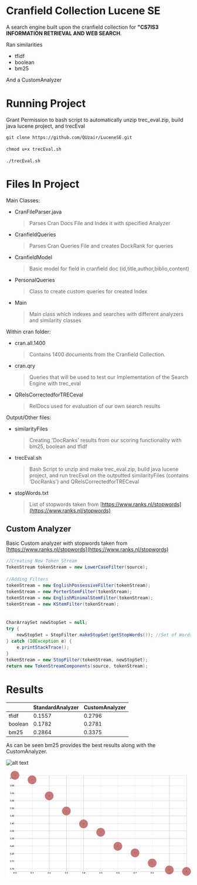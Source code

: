 # Cranfield Collection Lucene SE

A search engine built upon the cranfield collection for  **"CS7IS3 INFORMATION RETRIEVAL AND WEB SEARCH**. 

Ran similarities
- tfidf
- boolean
- bm25 

And a CustomAnalyzer

# Running Project
Grant Permission to bash script to automatically unzip trec_eval.zip, build java lucene project, and trecEval 
```
git clone https://github.com/QUzair/LuceneSE.git

chmod u+x trecEval.sh

./trecEval.sh
```


# Files In Project

Main Classes:
- CranFileParser.java
	> Parses Cran Docs File and Index it with specified Analyzer
- CranfieldQueries
	> Parses Cran Queries File and creates DockRank for queries
- CranfieldModel
	> Basic model for field in cranfield doc (id,title,author,biblio,content)
- PersonalQueries
	> Class to create custom queries for created Index
- Main
	> Main class which indexes and searches with different analyzers and similarity classes
	
Within cran folder:
- cran.all.1400
	> Contains 1400 documents from the Cranfield Collection.
- cran.qry
	> Queries that will be used to test our Implementation of the Search Engine with trec_eval
- QRelsCorrectedforTRECeval
	> RelDocs used for evaluation of our own search results 
	
 Output/Other files:
 - similarityFiles
	> Creating 'DocRanks' results from our scoring functionality with bm25, boolean and tfidf
- trecEval.sh
	> Bash Script to unzip and make trec_eval.zip, build java lucene project, and run trecEval on the outputted similarityFiles (contains 'DocRanks') and QRelsCorrectedforTRECeval
- stopWords.txt
	> List of stopwords taken from [https://www.ranks.nl/stopwords](https://www.ranks.nl/stopwords) 


## Custom Analyzer

Basic Custom analyzer with  stopwords taken from [https://www.ranks.nl/stopwords](https://www.ranks.nl/stopwords) 
```java
//Creating New Token Stream  
TokenStream tokenStream = new LowerCaseFilter(source);  
  
//Adding Filters  
tokenStream = new EnglishPossessiveFilter(tokenStream);  
tokenStream = new PorterStemFilter(tokenStream);  
tokenStream = new EnglishMinimalStemFilter(tokenStream);  
tokenStream = new KStemFilter(tokenStream);  
  
  
CharArraySet newStopSet = null;  
try {  
    newStopSet = StopFilter.makeStopSet(getStopWords()); //Set of Words from ranks.nl/stopwords
} catch (IOException e) {  
    e.printStackTrace();  
}  
tokenStream = new StopFilter(tokenStream, newStopSet);  
return new TokenStreamComponents(source, tokenStream);
```
# Results

|                |StandardAnalyzer                          |CustomAnalyzer                         |
|----------------|-------------------------------|-----------------------------|
|tfidf|0.1557            | 0.2796           |
|boolean          | 0.1782            | 0.2781            |
|bm25          |0.2864|0.3375|


As can be seen bm25 provides the best results along with the CustomAnalyzer.

![alt text][eq]

[eq]: https://wikimedia.org/api/rest_v1/media/math/render/svg/43e5c609557364f7836b6b2f4cd8ea41deb86a96

![alt text][graph]

[graph]: https://github.com/QUzair/LuceneSE/blob/master/rec_precision.png?raw=true


